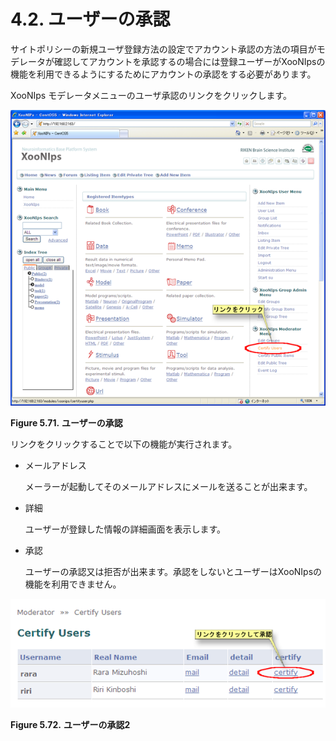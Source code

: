 # 4.2. ユーザーの承認

サイトポリシーの新規ユーザ登録方法の設定でアカウント承認の方法の項目がモデレータが確認してアカウントを承認するの場合には登録ユーザーがXooNIpsの機能を利用できるようにするためにアカウントの承認をする必要があります。

XooNIps モデレータメニューのユーザ承認のリンクをクリックします。

![Certify users](../../../.gitbook/assets/xoonips-operate91.png)

**Figure 5.71.**  **ユーザーの承認**



リンクをクリックすることで以下の機能が実行されます。

* メールアドレス

  メーラーが起動してそのメールアドレスにメールを送ることが出来ます。

* 詳細

  ユーザーが登録した情報の詳細画面を表示します。

* 承認

  ユーザーの承認又は拒否が出来ます。承認をしないとユーザーはXooNIpsの機能を利用できません。

![Certify users 2](../../../.gitbook/assets/xoonips-operate92.png)

**Figure 5.72.**  **ユーザーの承認2**

